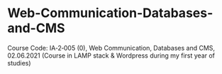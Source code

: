 # Web-Communication-Databases-and-CMS
Course Code: IA‑2‑005 (0), Web Communication, Databases and CMS, 02.06.2021 (Course in LAMP stack &amp; Wordpress during my first year of studies)
